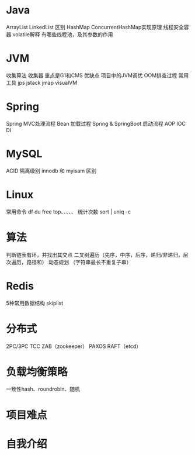 # Java
ArrayList LinkedList 区别
HashMap ConcurrentHashMap实现原理
线程安全容器
volatile解释
有哪些线程池，及其参数的作用

# JVM
收集算法
收集器 重点是G1和CMS 优缺点
项目中的JVM调优
OOM排查过程
常用工具 jps jstack jmap visualVM

# Spring
Spring MVC处理流程
Bean 加载过程
Spring & SpringBoot 启动流程
AOP IOC DI

# MySQL
ACID
隔离级别
innodb 和 myisam 区别

# Linux
常用命令 df du free top、、、、、
统计次数 sort | uniq -c

# 算法
判断链表有环，并找出其交点
二叉树遍历（先序，中序，后序，递归/非递归，层次遍历，路径和）
动态规划 （字符串最长不重复子串）

# Redis
5种常用数据结构
skiplist

# 分布式
2PC/3PC TCC
ZAB（zookeeper） PAXOS RAFT（etcd）

# 负载均衡策略
一致性hash、roundrobin、随机

# 项目难点

# 自我介绍
